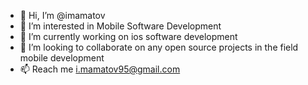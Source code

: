 - 👋 Hi, I’m @imamatov
- 👀 I’m interested in Mobile Software Development
- 🌱 I’m currently working on ios software development
- 💞️ I’m looking to collaborate on any open source projects in the field mobile development 
- 📫 Reach me i.mamatov95@gmail.com

<!---
imamatov/imamatov is a ✨ special ✨ repository because its `README.md` (this file) appears on your GitHub profile.
You can click the Preview link to take a look at your changes.
--->
